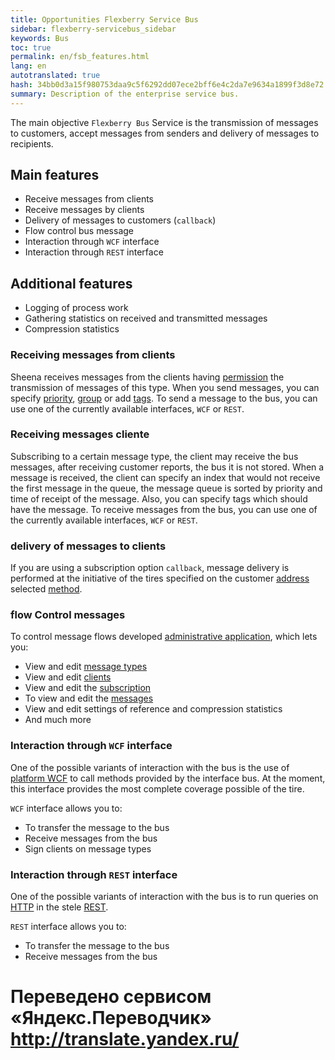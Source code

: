 ```yaml
--- 
title: Opportunities Flexberry Service Bus 
sidebar: flexberry-servicebus_sidebar 
keywords: Bus 
toc: true 
permalink: en/fsb_features.html 
lang: en 
autotranslated: true 
hash: 34bb0d3a15f980753daa9c5f6292dd07ece2bff6e4c2da7e9634a1899f3d8e72 
summary: Description of the enterprise service bus. 
--- 
```


The main objective `Flexberry Bus` Service is the transmission of messages to customers, accept messages from senders and delivery of messages to recipients. 

## Main features 

* Receive messages from clients 
* Receive messages by clients 
* Delivery of messages to customers (`callback`) 
* Flow control bus message 
* Interaction through `WCF` interface 
* Interaction through `REST` interface 

## Additional features 

* Logging of process work 
* Gathering statistics on received and transmitted messages 
* Compression statistics 

### Receiving messages from clients 

Sheena receives messages from the clients having [permission](fsb_thesaurus.html) the transmission of messages of this type.[](<br>) 
When you send messages, you can specify [priority](fsb_thesaurus.html), [group](fsb_thesaurus.html) or add [tags](fsb_thesaurus.html).[](<br>) 
To send a message to the bus, you can use one of the currently available interfaces, `WCF` or `REST`. 

### Receiving messages cliente 

Subscribing to a certain message type, the client may receive the bus messages, after receiving customer reports, the bus it is not stored.[](<br>) 
When a message is received, the client can specify an index that would not receive the first message in the queue, the message queue is sorted by priority and time of receipt of the message. Also, you can specify tags which should have the message.[](<br>) 
To receive messages from the bus, you can use one of the currently available interfaces, `WCF` or `REST`. 

### delivery of messages to clients 

If you are using a subscription option `callback`, message delivery is performed at the initiative of the tires specified on the customer [address](fsb_thesaurus.html) selected [method](fsb_thesaurus.html). 

### flow Control messages 

To control message flows developed [administrative application](fsb_editor.html), which lets you: 

* View and edit [message types](fsb_thesaurus.html) 
* View and edit [clients](fsb_thesaurus.html) 
* View and edit the [subscription](fsb_thesaurus.html) 
* To view and edit the [messages](fsb_thesaurus.html) 
* View and edit settings of reference and compression statistics 
* And much more 

### Interaction through `WCF` interface 

One of the possible variants of interaction with the bus is the use of [platform WCF](https://docs.microsoft.com/EN-us/dotnet/framework/wcf/whats-wcf) to call methods provided by the interface bus. At the moment, this interface provides the most complete coverage possible of the tire. 

`WCF` interface allows you to: 

* To transfer the message to the bus 
* Receive messages from the bus 
* Sign clients on message types 

### Interaction through `REST` interface 

One of the possible variants of interaction with the bus is to run queries on [HTTP](https://ru.wikipedia.org/wiki/HTTP) in the stele [REST](https://ru.wikipedia.org/wiki/REST). 

`REST` interface allows you to: 

* To transfer the message to the bus 
* Receive messages from the bus 



 # Переведено сервисом «Яндекс.Переводчик» http://translate.yandex.ru/